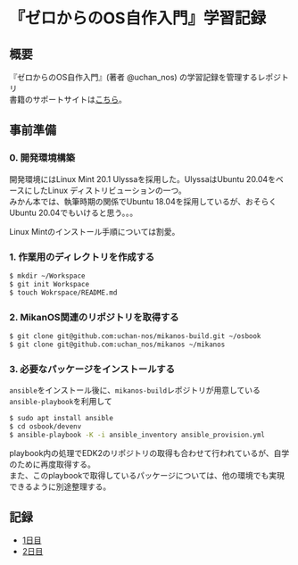 # 『ゼロからのOS自作入門』学習記録
## 概要
『ゼロからのOS自作入門』(著者 @uchan_nos) の学習記録を管理するレポジトリ\
書籍のサポートサイトは[こちら](https://zero.osdev.jp)。

## 事前準備
### 0. 開発環境構築
開発環境にはLinux Mint 20.1 Ulyssaを採用した。UlyssaはUbuntu 20.04をベースにしたLinux ディストリビューションの一つ。\
みかん本では、執筆時期の関係でUbuntu 18.04を採用しているが、おそらくUbuntu 20.04でもいけると思う。。。

Linux Mintのインストール手順については割愛。

### 1. 作業用のディレクトリを作成する

``` sh
$ mkdir ~/Workspace
$ git init Workspace
$ touch Wokrspace/README.md
```

### 2. MikanOS関連のリポジトリを取得する
``` sh
$ git clone git@github.com:uchan-nos/mikanos-build.git ~/osbook
$ git clone git@github.com:uchan_nos/mikanos ~/mikanos
```

### 3. 必要なパッケージをインストールする
`ansible`をインストール後に、`mikanos-build`レポジトリが用意している`ansible-playbook`を利用して
``` sh
$ sudo apt install ansible
$ cd osbook/devenv
$ ansible-playbook -K -i ansible_inventory ansible_provision.yml
```
playbook内の処理でEDK2のリポジトリの取得も合わせて行われているが、自学のために再度取得する。\
また、このplaybookで取得しているパッケージについては、他の環境でも実現できるように別途整理する。


## 記録
- [1日目](./day01)
- [2日目](./day02)